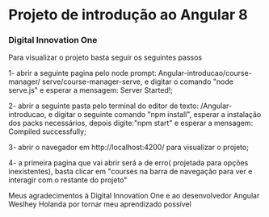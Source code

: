# Projeto de introdução ao Angular 8 

### Digital Innovation One

Para visualizar o projeto basta seguir os seguintes passos

1- abrir a seguinte pagina pelo node prompt: Angular-introducao/course-manager/ serve/course-manager-serve, e digitar o comando "node serve.js" e esperar a mensagem: Server Started!;

2- abrir a seguinte pasta pelo terminal do editor de texto: /Angular-introducao, e digitar o seguinte comando "npm install", esperar a instalação dos packs necessários, depois digite:"npm start" e esperar  a mensagem: Compiled successfully;

3- abrir o navegador em http://localhost:4200/ para visualizar o projeto;

4- a primeira pagina que vai abrir será a de erro( projetada para opções inexistentes), basta clicar em "courses na barra de navegação para ver e interagir com o restante do projeto"



Meus agradecimentos à Digital Innovation One e ao desenvolvedor Angular Weslhey Holanda por tornar meu aprendizado possível


